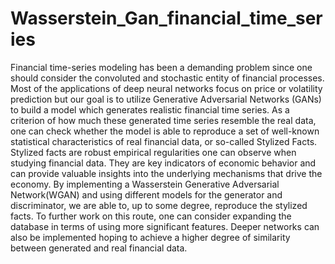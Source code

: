 # Wasserstein_Gan_financial_time_series
Financial time-series modeling has been a demanding problem since one should consider the convoluted and
stochastic entity of financial processes. Most of the applications of deep neural networks focus on price or volatility
prediction but our goal is to utilize Generative Adversarial Networks (GANs) to build a model which generates realistic
financial time series. As a criterion of how much these generated time series resemble the real data, one can check
whether the model is able to reproduce a set of well-known statistical characteristics of real financial data, or so-called
Stylized Facts. Stylized facts are robust empirical regularities one can observe when studying financial data. They
are key indicators of economic behavior and can provide valuable insights into the underlying mechanisms that drive
the economy. By implementing a Wasserstein Generative Adversarial Network(WGAN) and using different models for
the generator and discriminator, we are able to, up to some degree, reproduce the stylized facts. To further work on
this route, one can consider expanding the database in terms of using more significant features. Deeper networks can
also be implemented hoping to achieve a higher degree of similarity between generated and real financial data.
